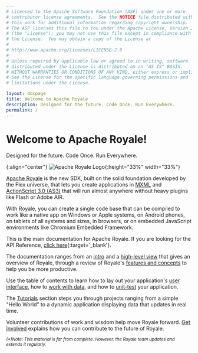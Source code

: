 ```yaml
---
# Licensed to the Apache Software Foundation (ASF) under one or more
# contributor license agreements.  See the NOTICE file distributed with
# this work for additional information regarding copyright ownership.
# The ASF licenses this file to You under the Apache License, Version 2.0
# (the "License"); you may not use this file except in compliance with
# the License.  You may obtain a copy of the License at
# 
# http://www.apache.org/licenses/LICENSE-2.0
# 
# Unless required by applicable law or agreed to in writing, software
# distributed under the License is distributed on an "AS IS" BASIS,
# WITHOUT WARRANTIES OR CONDITIONS OF ANY KIND, either express or implied.
# See the License for the specific language governing permissions and
# limitations under the License.

layout: docpage
title: Welcome to Apache Royale
description: Designed for the future. Code Once. Run Everywhere.
permalink: /
---
```


# Welcome to Apache Royale!

Designed for the future. Code Once. Run Everywhere.

{:align="center"}
![Apache Royale Logo](assets/images/apache-royale-main-logo-1000x1000.png){:height="33%" width="33%"}

[Apache Royale](https://royale.apache.org/) is the new SDK, built on the solid foundation developed by the Flex universe, that lets you create applications in [MXML](features/mxml) and [ActionScript 3.0 (AS3)](features/as3) that will run almost anywhere without heavy plugins like Flash or Adobe AIR.

With Royale, you can create a single code base that can be compiled to work like a native app on Windows or Apple systems, on Android phones, on tablets of all systems and sizes, in browsers, or on embedded JavaScript environments like Chromium Embedded Framework. 

This is the main documentation for Apache Royale. If you are looking for the API Reference, [click here](http://royale.apache.org/asdoc/index.html){:target='_blank'}.

The documentation ranges from an [intro](welcome/what-is-royale) and a [high-level view](welcome/high-level-view) that gives an overview of Royale, through a review of Royale's [features and concepts](features-and-concepts) to help you be more productive. 

Use the table of contents to learn how to lay out your application's [user interface](user-interface), how to [work with data](working-with-data), and how to [unit-test](testing) your application. 

The [Tutorials](tutorials) section steps you through projects ranging from a simple "Hello World" to a dynamic application displaying data that updates in real time.

Volunteer contributions of work and wisdom help move Royale forward. [Get Involved](welcome/get-involved) explains how you can contribute to the future of Royale.

<sup>_(*)Note: This material is far from complete. However, the Royale team updates and extends it regularly._</sup>
